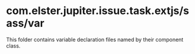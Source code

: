 # com.elster.jupiter.issue.task.extjs/sass/var

This folder contains variable declaration files named by their component class.
